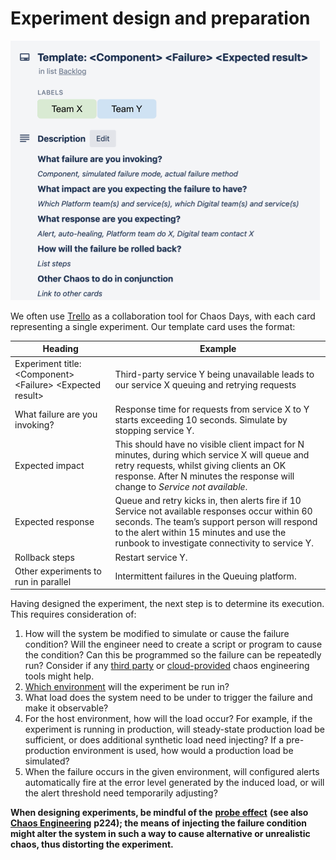 # Experiment design and preparation



![Template trello card for a single experiment](<../../.gitbook/assets/Chaos trello template card.png>)

We often use [Trello](https://trello.com/) as a collaboration tool for Chaos Days, with each card representing a single experiment. Our template card uses the format:

| Heading                                                      | Example                                                                                                                                                                                                                                       |
| ------------------------------------------------------------ | --------------------------------------------------------------------------------------------------------------------------------------------------------------------------------------------------------------------------------------------- |
| Experiment title: \<Component> \<Failure> \<Expected result> | Third-party service Y being unavailable leads to our service X queuing and retrying requests                                                                                                                                                  |
| What failure are you invoking?                               | Response time for requests from service X to Y starts exceeding 10 seconds. Simulate by stopping service Y.                                                                                                                                   |
| Expected impact                                              | This should have no visible client impact for N minutes, during which service X will queue and retry requests, whilst giving clients an OK response. After N minutes the response will change to _Service not available_.                     |
| Expected response                                            | Queue and retry kicks in, then alerts fire if 10 Service not available responses occur within 60 seconds. The team’s support person will respond to the alert within 15 minutes and use the runbook to investigate connectivity to service Y. |
| Rollback steps                                               | Restart service Y.                                                                                                                                                                                                                            |
| Other experiments to run in parallel                         | Intermittent failures in the Queuing platform.                                                                                                                                                                                                |

Having designed the experiment, the next step is to determine its execution. This requires consideration of:

1. How will the system be modified to simulate or cause the failure condition? Will the engineer need to create a script or program to cause the condition? Can this be programmed so the failure can be repeatedly run? Consider if any [third party](https://www.gremlin.com/) or [cloud-provided](https://aws.amazon.com/fis/) chaos engineering tools might help.
2. [Which environment](../where-to-run-a-chaos-day.md) will the experiment be run in?
3. What load does the system need to be under to trigger the failure and make it observable?
4. For the host environment, how will the load occur? For example, if the experiment is running in production, will steady-state production load be sufficient, or does additional synthetic load need injecting? If a pre-production environment is used, how would a production load be simulated?
5. When the failure occurs in the given environment, will configured alerts automatically fire at the error level generated by the induced load, or will the alert threshold need temporarily adjusting?

**When designing experiments, be mindful of the** [**probe effect**](https://en.wikipedia.org/wiki/Probe\_effect) **(see also** [**Chaos Engineering**](https://www.oreilly.com/library/view/chaos-engineering/9781492043850/) **p224); the means of injecting the failure condition might alter the system in such a way to cause alternative or unrealistic chaos, thus distorting the experiment.**
